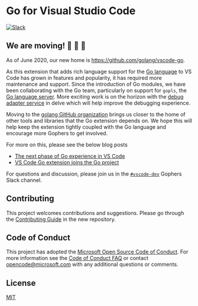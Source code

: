# Go for Visual Studio Code

[![Slack](https://img.shields.io/badge/slack-gophers-green.svg?style=flat)](https://gophers.slack.com/messages/vscode/)


## We are moving! 🏡 🚚 🏡 

As of June 2020, our new home is https://github.com/golang/vscode-go.

As this extension that adds rich language support for the [Go language](https://golang.org/) to VS Code
has grown in features and popularity, it has required more maintenance and support.
Since the introduction of Go modules, we have been collaborating with the Go team, particularly on support
for `gopls`, the [Go language server](https://golang.org/s/gopls/README.md). More exciting work is on the horizon with the
[debug adapter service](https://github.com/go-delve/delve/tree/master/service/dap) in delve which will help
improve the debugging experience.

Moving to the [golang GitHub organization](https://github.com/golang) brings us closer to the home of other tools
and libraries that the Go extension depends on. We hope this will help keep the extension tightly coupled with the Go 
language and encourage more Gophers to get involved.

For more on this, please see the below blog posts
- [The next phase of Go experience in VS Code](https://code.visualstudio.com/blogs/2020/06/09/go-extension)
- [VS Code Go extension joins the Go project](https://blog.golang.org/vscode-go)

For questions and discussion, please join us in the [`#vscode-dev`](https://gophers.slack.com/messages/vscode-dev) Gophers Slack channel.

## Contributing

This project welcomes contributions and suggestions. Please go through the [Contributing Guide](https://github.com/golang/vscode-go/blob/master/docs/contributing.md) in the new repository.

## Code of Conduct

This project has adopted the [Microsoft Open Source Code of Conduct](https://opensource.microsoft.com/codeofconduct/).
For more information see the [Code of Conduct FAQ](https://opensource.microsoft.com/codeofconduct/faq/) or
contact [opencode@microsoft.com](mailto:opencode@microsoft.com) with any additional questions or comments.

## License
[MIT](LICENSE)
